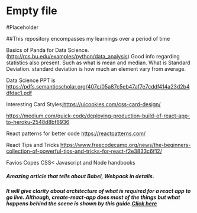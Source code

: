 # Empty file
#Placeholder

##This repository encompasses my learnings over a period  of time

Basics of Panda for Data Science.(http://rcs.bu.edu/examples/python/data_analysis)
Good info regarding statistics also present. Such as what is mean and median.
What is Standard Deviation. standard deviation is how much an element vary from average.

Data Science PPT is https://pdfs.semanticscholar.org/407c/05a87c5eb47af7e7cddf414a23d2b4dfdac1.pdf

Interesting Card Styles;https://uicookies.com/css-card-design/

https://medium.com/quick-code/deploying-production-build-of-react-app-to-heroku-2548d8bf6936

React patterns for better code
https://reactpatterns.com/

React Tips and Tricks
https://www.freecodecamp.org/news/the-beginners-collection-of-powerful-tips-and-tricks-for-react-f2e3833c6f12/

Favios Copes CSS< Javascript and Node handbooks

##### Amazing article that tells about Babel, Webpack in details.
##### It will give clarity about architecture of what is required for a react app to go live. Although, create-react-app does most of the things but what happens behind the scene is shown by this guide.[Click here](https://www.sentinelstand.com/article/create-react-app-from-scratch-with-webpack-and-babel)
